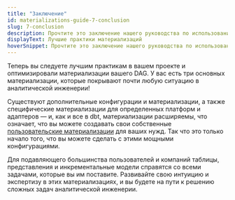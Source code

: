 ```yaml
---
title: "Заключение"
id: materializations-guide-7-conclusion
slug: 7-conclusion
description: Прочтите это заключение нашего руководства по использованию материализаций в dbt и узнайте, почему это важный навык для эффективной аналитической инженерии.
displayText: Лучшие практики материализаций
hoverSnippet: Прочтите это заключение нашего руководства по использованию материализаций в dbt и узнайте, почему это важный навык для эффективной аналитической инженерии.
---
```


Теперь вы следуете лучшим практикам в вашем проекте и оптимизировали материализации вашего DAG. У вас есть три основных материализации, которые покрывают почти любую ситуацию в аналитической инженерии!

Существуют дополнительные конфигурации и материализации, а также специфические материализации для определенных платформ и адаптеров — и, как и все в dbt, материализации расширяемы, что означает, что вы можете создавать свои собственные [пользовательские материализации](/guides/create-new-materializations) для ваших нужд. Так что это только начало того, что вы можете сделать с этими мощными конфигурациями.

Для подавляющего большинства пользователей и компаний таблицы, представления и инкрементальные модели справятся со всеми задачами, которые вы им поставите. Развивайте свою интуицию и экспертизу в этих материализациях, и вы будете на пути к решению сложных задач аналитической инженерии.